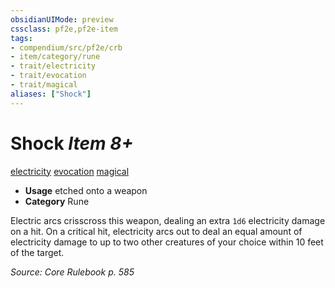 ```yaml
---
obsidianUIMode: preview
cssclass: pf2e,pf2e-item
tags:
- compendium/src/pf2e/crb
- item/category/rune
- trait/electricity
- trait/evocation
- trait/magical
aliases: ["Shock"]
---
```

# Shock *Item 8+*  
[electricity](../../../Rules/traits/electricity.md)  [evocation](../../../Rules/traits/evocation.md)  [magical](../../../Rules/traits/magical.md)  

- **Usage** etched onto a weapon
- **Category** Rune

Electric arcs crisscross this weapon, dealing an extra `1d6` electricity damage on a hit. On a critical hit, electricity arcs out to deal an equal amount of electricity damage to up to two other creatures of your choice within 10 feet of the target.

*Source: Core Rulebook p. 585*